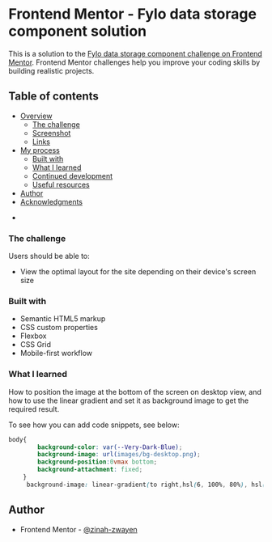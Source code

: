 # Frontend Mentor - Fylo data storage component solution

This is a solution to the [Fylo data storage component challenge on Frontend Mentor](https://www.frontendmentor.io/challenges/fylo-data-storage-component-1dZPRbV5n). Frontend Mentor challenges help you improve your coding skills by building realistic projects. 

## Table of contents

- [Overview](#overview)
  - [The challenge](#the-challenge)
  - [Screenshot](#screenshot)
  - [Links](#links)
- [My process](#my-process)
  - [Built with](#built-with)
  - [What I learned](#what-i-learned)
  - [Continued development](#continued-development)
  - [Useful resources](#useful-resources)
- [Author](#author)
- [Acknowledgments](#acknowledgments)

*
### The challenge

Users should be able to:

- View the optimal layout for the site depending on their device's screen size


### Built with

- Semantic HTML5 markup
- CSS custom properties
- Flexbox
- CSS Grid
- Mobile-first workflow


### What I learned

How to position the image at the bottom of the screen on desktop view, and how to use the linear gradient and set it as background image to get the required result.

To see how you can add code snippets, see below:


```css
body{
        background-color: var(--Very-Dark-Blue);
        background-image: url(images/bg-desktop.png);
        background-position:0vmax bottom;
        background-attachment: fixed;
    }
     background-image: linear-gradient(to right,hsl(6, 100%, 80%), hsl(335, 100%, 65%));
```


## Author

- Frontend Mentor - [@zinah-zwayen](https://www.frontendmentor.io/profile/zinah-zwayen)

